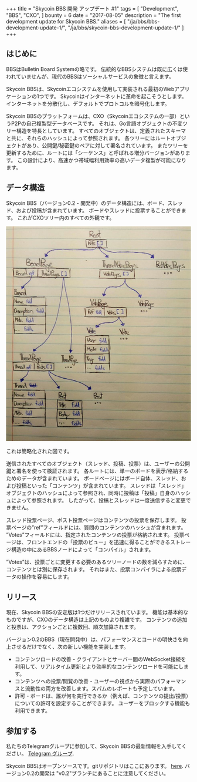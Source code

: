 +++
title = "Skycoin BBS 開発 アップデート #1"
tags = [
    "Development",
    "BBS",
    "CXO",
]
bounty = 6
date = "2017-08-05"
description = "The first development update for Skycoin BBS."
aliases = [
	"/ja/bbs/bbs-development-update-1/",
	"/ja/bbs/skycoin-bbs-development-update-1/"
]
+++

## はじめに

BBSはBulletin Board Systemの略です。
伝統的なBBSシステムは既に広くは使われていませんが、現代のBBSはソーシャルサービスの象徴と言えます。

Skycoin BBSは、Skycoinエコシステムを使用して実装される最初のWebアプリケーションの1つです。
Skycoinはインターネットに革命を起こそうとします。インターネットを分散化し、デフォルトでプロトコルを暗号化します。

Skycoin BBSのプラットフォームは、CXO（Skycoinエコシステムの一部）というP2Pの自己複製型データベースです。
それは、Go言語オブジェクトの不変ツリー構造を特長としています。
すべてのオブジェクトは、定義されたスキーマと共に、それらのハッシュによって参照されます。
各ツリーにはルートオブジェクトがあり、公開鍵/秘密鍵のペアに対して署名されています。
またツリーを更新するために、ルートには「シーケンス」と呼ばれる増分バージョンがあります。
この設計により、高速かつ帯域幅利用効率の高いデータ複製が可能になります。

## データ構造

Skycoin BBS（バージョン0.2 - 開発中）のデータ構造には、ボード、スレッド、および投稿が含まれています。
ボードやスレッドに投票することができます。 これがCXOツリー内のすべての外観です。

![](https://raw.githubusercontent.com/skycoin/bbs/v0.2/doc/cxo_data_structure.jpg)

これは簡略化された図です。

送信されたすべてのオブジェクト（スレッド、投稿、投票）は、ユーザーの公開鍵と署名を使って検証されます。
各ルートには、単一のボードを表示/格納するためのデータが含まれています。
ボードページにはボード自体、スレッド、および投稿といった「コンテンツ」が含まれています。
スレッドは「スレッド」オブジェクトのハッシュによって参照され、同時に投稿は「投稿」自身のハッシュによって参照されます。 したがって、投稿とスレッドは一度送信すると変更できません。

スレッド投票ページ、ポスト投票ページはコンテンツの投票を保存します。
投票ページの”ref”フィールドには、質問のコンテンツのハッシュが含まれます。
”Votes”フィールドには、指定されたコンテンツの投票が格納されます。
投票ページは、フロントエンドの「投票のビュー」を迅速に得ることができるストレージ構造の中にあるBBSノードによって「コンパイル」されます。

”Votes”は、投票ごとに変更する必要のあるツリーノードの数を減らすために、コンテンツとは別に保存されます。
それはまた、投票コンパイラによる投票データの操作を容易にします。

## リリース

現在、Skycoin BBSの安定版は1つだけリリースされています。
機能は基本的なものですが、CXOのデータ構造は上記のものより複雑です。
コンテンツの追加と投票は、アクションごとに複数回、順次加算されます。

バージョン0.2のBBS（現在開発中）は、パフォーマンスとコードの明快さを向上させるだけでなく、次の新しい機能を実装します。

* コンテンツロードの改善 - クライアントとサーバー間のWebSocket接続を利用して、リアルタイム更新とより効率的なコンテンツロードを可能にします。
* コンテンツへの投票/閲覧の改善 - ユーザーの視点から実際のパフォーマンスと流動性の両方を改善します。スパムのレポートも予定しています。
* 許可 - ボードは、誰が何を実行できるか（例えば、コンテンツの提出/投票）についての許可を設定することができます。 ユーザーをブロックする機能も利用できます。

## 参加する

私たちのTelegramグループに参加して、Skycoin BBSの最新情報を入手してください。 [Telegram グループ](https://t.me/skycoinbbs).

Skycoin BBSはオープンソースです。gitリポジトリはここにあります。 [here](https://github.com/skycoin/bbs). バージョン0.2の開発は "v0.2"ブランチにあることに注意してください。
